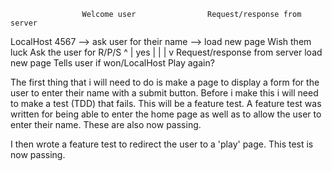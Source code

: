 
                    Welcome user                Request/response from server
LocalHost 4567  --> ask user for their name --> load new page
                    Wish them luck              Ask the user for R/P/S
                                                    ^      |
                                                yes |      |
                                                    |      v
                                                Request/response from server
                                                load new page
                                                Tells user if won/LocalHost
                                                Play again?


The first thing that i will need to do is make a page to display a form for the user to enter their name with a submit button. Before i make this i will need to make a test (TDD) that fails. This will be a feature test.
A feature test was written for being able to enter the home page as well as to allow the user to enter their name. These are also now passing.

I then wrote a feature test to redirect the user to a 'play' page. This test is now passing. 
